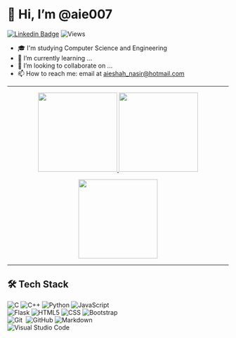 # 👋 Hi, I’m @aie007
[![Linkedin Badge](https://img.shields.io/badge/-Linkedin-0077B5?style=square&logo=Linkedin&logoColor=white)](https://www.linkedin.com/in/aieshah-nasir-906a94207/) ![Views](https://komarev.com/ghpvc/?username=aie007)

- 🎓 I'm studying Computer Science and Engineering
- 🌱 I’m currently learning ...
- 💞️ I’m looking to collaborate on ...
- 📫 How to reach me: email at aieshah_nasir@hotmail.com

***

<p align="center">
<a href="https://github.com/aie007">
  <img height="180em" src="https://github-readme-stats-eight-theta.vercel.app/api?username=aie007&show_icons=true&theme=algolia&include_all_commits=true&count_private=true"/>
  <img height="180em" src="https://github-readme-stats-eight-theta.vercel.app/api/top-langs/?username=aie007&layout=compact&langs_count=8&theme=algolia"/>
</a>
</p>
<p align="center">
  <img height="180em" src="https://github-readme-streak-stats.herokuapp.com/?user=aie007&theme=dark"/>
</p>


***

## 🛠 Tech Stack

![C](https://img.shields.io/badge/-C-05122A?style=flat&logo=C&logoColor=A8B9CC)
![C++](https://img.shields.io/badge/-C++-333333?style=flat&logo=C%2B%2B&logoColor=00599C)
![Python](https://img.shields.io/badge/-Python-333333?style=flat&logo=python)
![JavaScript](https://img.shields.io/badge/-JavaScript-333333?style=flat&logo=javascript)\
![Flask](https://img.shields.io/badge/-Flask-05122A?style=flat&logo=flask)
![HTML5](https://img.shields.io/badge/-HTML_5-333333?style=flat&logo=HTML5)
![CSS](https://img.shields.io/badge/-CSS_3-333333?style=flat&logo=CSS3&logoColor=1572B6)
![Bootstrap](https://img.shields.io/badge/-Bootstrap-333333?style=flat&logo=bootstrap&logoColor=563D7C)\
![Git](https://img.shields.io/badge/-Git-05122A?style=flat&logo=git)&nbsp;
![GitHub](https://img.shields.io/badge/-GitHub-05122A?style=flat&logo=github)
![Markdown](https://img.shields.io/badge/-Markdown-05122A?style=flat&logo=markdown)\
![Visual Studio Code](https://img.shields.io/badge/-Visual%20Studio%20Code-05122A?style=flat&logo=visual-studio-code&logoColor=007ACC)
